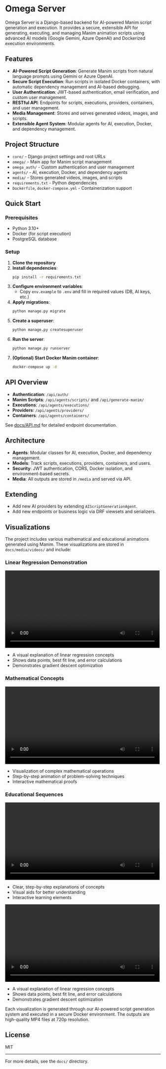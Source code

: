 # Omega Server

Omega Server is a Django-based backend for AI-powered Manim script generation and execution. It provides a secure, extensible API for generating, executing, and managing Manim animation scripts using advanced AI models (Google Gemini, Azure OpenAI) and Dockerized execution environments.

## Features

- **AI-Powered Script Generation**: Generate Manim scripts from natural language prompts using Gemini or Azure OpenAI.
- **Secure Script Execution**: Run scripts in isolated Docker containers, with automatic dependency management and AI-based debugging.
- **User Authentication**: JWT-based authentication, email verification, and custom user management.
- **RESTful API**: Endpoints for scripts, executions, providers, containers, and user management.
- **Media Management**: Stores and serves generated videos, images, and scripts.
- **Extensible Agent System**: Modular agents for AI, execution, Docker, and dependency management.

## Project Structure

- `core/` - Django project settings and root URLs
- `omega/` - Main app for Manim script management
- `omega_auth/` - Custom authentication and user management
- `agents/` - AI, execution, Docker, and dependency agents
- `media/` - Stores generated videos, images, and scripts
- `requirements.txt` - Python dependencies
- `Dockerfile`, `docker-compose.yml` - Containerization support

## Quick Start

### Prerequisites
- Python 3.10+
- Docker (for script execution)
- PostgreSQL database

### Setup
1. **Clone the repository**
2. **Install dependencies**:
   ```bash
   pip install -r requirements.txt
   ```
3. **Configure environment variables**:
   - Copy `env.example` to `.env` and fill in required values (DB, AI keys, etc.)
4. **Apply migrations**:
   ```bash
   python manage.py migrate
   ```
5. **Create a superuser**:
   ```bash
   python manage.py createsuperuser
   ```
6. **Run the server**:
   ```bash
   python manage.py runserver
   ```
7. **(Optional) Start Docker Manim container**:
   ```bash
   docker-compose up -d
   ```

## API Overview

- **Authentication**: `/api/auth/`
- **Manim Scripts**: `/api/agents/scripts/` and `/api/generate-manim/`
- **Executions**: `/api/agents/executions/`
- **Providers**: `/api/agents/providers/`
- **Containers**: `/api/agents/containers/`

See [docs/API.md](docs/API.md) for detailed endpoint documentation.

## Architecture

- **Agents**: Modular classes for AI, execution, Docker, and dependency management.
- **Models**: Track scripts, executions, providers, containers, and users.
- **Security**: JWT authentication, CORS, Docker isolation, and environment-based secrets.
- **Media**: All outputs are stored in `/media` and served via API.

## Extending
- Add new AI providers by extending `AIScriptGenerationAgent`.
- Add new endpoints or business logic via DRF viewsets and serializers.

## Visualizations

The project includes various mathematical and educational animations generated using Manim. These visualizations are stored in `docs/media/videos/` and include:

### Linear Regression Demonstration
<video width="500" controls>
  <source src="docs/media/videos/CircleAreaDiameterRelation.mp4" type="video/mp4">
  Your browser does not support the video tag.
</video>

- A visual explanation of linear regression concepts  
- Shows data points, best fit line, and error calculations  
- Demonstrates gradient descent optimization  

### Mathematical Concepts
<video width="500" controls>
  <source src="docs/media/videos/CircleAreaDiameter.mp4" type="video/mp4">
  Your browser does not support the video tag.
</video>

- Visualization of complex mathematical operations  
- Step-by-step animation of problem-solving techniques  
- Interactive mathematical proofs  

### Educational Sequences
<video width="500" controls>
  <source src="docs/media/videos/CircleToPoint.mp4" type="video/mp4">
  Your browser does not support the video tag.
</video>

- Clear, step-by-step explanations of concepts  
- Visual aids for better understanding  
- Interactive learning elements  

<video width="500" controls>
  <source src="docs/media/videos/LinearRegressionScene.mp4" type="video/mp4">
  Your browser does not support the video tag.
</video>

- A visual explanation of linear regression concepts  
- Shows data points, best fit line, and error calculations  
- Demonstrates gradient descent optimization  


Each visualization is generated through our AI-powered script generation system and executed in a secure Docker environment. The outputs are high-quality MP4 files at 720p resolution.

## License
MIT

---

For more details, see the `docs/` directory. 
